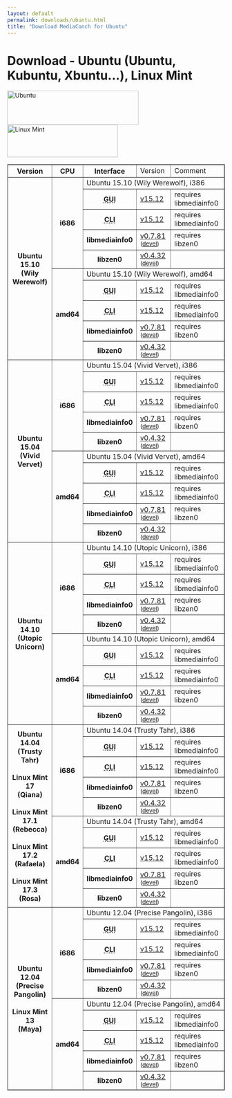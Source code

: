 ```yaml
---
layout: default
permalink: downloads/ubuntu.html
title: "Download MediaConch for Ubuntu"
---
```


# Download - Ubuntu (Ubuntu, Kubuntu, Xbuntu...), Linux Mint

<img src="/MediaConch/images/Ubuntu.png" width="304" height="79" alt="Ubuntu"><img src="/MediaConch/images/Linux_Mint.png" width="256" height="75" alt="Linux Mint"><br/>
 
<table border="1">
<tr class="table-header">
    <th>Version</th>
    <th>CPU</th>
    <th>Interface</th>
    <td>Version</td>
    <td>Comment</td>
</tr>

<tr>
    <th rowspan="10">Ubuntu 15.10<br/>(Wily Werewolf)</th>
    <th rowspan="5">i686</th>
    <td class="table-OS" colspan="3" id="15.10.i386">Ubuntu 15.10 (Wily Werewolf), i386</td>
</tr>
<tr>
    <th><abbr title="Graphical User Interface">GUI</abbr></th>
    <td><a href="https://mediaarea.net/download/binary/mediaconch-gui/15.12/mediaconch-gui_15.12-1_i386.xUbuntu_15.10.deb">v15.12</a></td>
    <td>requires libmediainfo0</td>
</tr>
<tr>
    <th><abbr title="Command Line Interface">CLI</abbr></th>
    <td><a href="https://mediaarea.net/download/binary/mediaconch/15.12/mediaconch_15.12-1_i386.xUbuntu_15.10.deb">v15.12</a></td>
    <td>requires libmediainfo0</td>
</tr>
<tr>
    <th>libmediainfo0</th>
    <td><a href="https://mediaarea.net/download/binary/libmediainfo0/0.7.81/libmediainfo0v5_0.7.81-1_i386.xUbuntu_15.10.deb">v0.7.81</a><small> (<a href="https://mediaarea.net/download/binary/libmediainfo0/0.7.81/libmediainfo-dev_0.7.81-1_i386.xUbuntu_15.10.deb">devel</a>)</small></td>
    <td>requires libzen0</td>
</tr>
<tr>
    <th>libzen0</th>
    <td><a href="https://mediaarea.net/download/binary/libzen0/0.4.32/libzen0v5_0.4.32-1_i386.xUbuntu_15.10.deb">v0.4.32</a><small> (<a href="https://mediaarea.net/download/binary/libzen0/0.4.32/libzen-dev_0.4.32-1_i386.xUbuntu_15.10.deb">devel</a>)</small></td>
    <td>&nbsp;</td>
</tr>
<tr>
    <th rowspan="5">amd64</th>
    <td class="table-OS" colspan="3" id="15.10.amd64">Ubuntu 15.10 (Wily Werewolf), amd64</td>
</tr>
<tr>
    <th><abbr title="Graphical User Interface">GUI</abbr></th>
    <td><a href="https://mediaarea.net/download/binary/mediaconch-gui/15.12/mediaconch-gui_15.12-1_amd64.xUbuntu_15.10.deb">v15.12</a></td>
    <td>requires libmediainfo0</td>
</tr>
<tr>
    <th><abbr title="Command Line Interface">CLI</abbr></th>
    <td><a href="https://mediaarea.net/download/binary/mediaconch/15.12/mediaconch_15.12-1_amd64.xUbuntu_15.10.deb">v15.12</a></td>
    <td>requires libmediainfo0</td>
</tr>
<tr>
    <th>libmediainfo0</th>
    <td><a href="https://mediaarea.net/download/binary/libmediainfo0/0.7.81/libmediainfo0v5_0.7.81-1_amd64.xUbuntu_15.10.deb">v0.7.81</a><small> (<a href="https://mediaarea.net/download/binary/libmediainfo0/0.7.81/libmediainfo-dev_0.7.81-1_amd64.xUbuntu_15.10.deb">devel</a>)</small></td>
    <td>requires libzen0</td>
</tr>
<tr>
    <th>libzen0</th>
    <td><a href="https://mediaarea.net/download/binary/libzen0/0.4.32/libzen0v5_0.4.32-1_amd64.xUbuntu_15.10.deb">v0.4.32</a><small> (<a href="https://mediaarea.net/download/binary/libzen0/0.4.32/libzen-dev_0.4.32-1_amd64.xUbuntu_15.10.deb">devel</a>)</small></td>
    <td>&nbsp;</td>
</tr>

<tr>
    <th rowspan="10">Ubuntu 15.04<br/>(Vivid Vervet)</th>
    <th rowspan="5">i686</th>
    <td class="table-OS" colspan="3" id="15.04.i386">Ubuntu 15.04 (Vivid Vervet), i386</td>
</tr>
<tr>
    <th><abbr title="Graphical User Interface">GUI</abbr></th>
    <td><a href="https://mediaarea.net/download/binary/mediaconch-gui/15.12/mediaconch-gui_15.12-1_i386.xUbuntu_15.04.deb">v15.12</a></td>
    <td>requires libmediainfo0</td>
</tr>
<tr>
    <th><abbr title="Command Line Interface">CLI</abbr></th>
    <td><a href="https://mediaarea.net/download/binary/mediaconch/15.12/mediaconch_15.12-1_i386.xUbuntu_15.04.deb">v15.12</a></td>
    <td>requires libmediainfo0</td>
</tr>
<tr>
    <th>libmediainfo0</th>
    <td><a href="https://mediaarea.net/download/binary/libmediainfo0/0.7.81/libmediainfo0_0.7.81-1_i386.xUbuntu_15.04.deb">v0.7.81</a><small> (<a href="https://mediaarea.net/download/binary/libmediainfo0/0.7.81/libmediainfo-dev_0.7.81-1_i386.xUbuntu_15.04.deb">devel</a>)</small></td>
    <td>requires libzen0</td>
</tr>
<tr>
    <th>libzen0</th>
    <td><a href="https://mediaarea.net/download/binary/libzen0/0.4.32/libzen0_0.4.32-1_i386.xUbuntu_15.04.deb">v0.4.32</a><small> (<a href="https://mediaarea.net/download/binary/libzen0/0.4.32/libzen-dev_0.4.32-1_i386.xUbuntu_15.04.deb">devel</a>)</small></td>
    <td>&nbsp;</td>
</tr>
<tr>
    <th rowspan="5">amd64</th>
    <td class="table-OS" colspan="3" id="15.04.amd64">Ubuntu 15.04 (Vivid Vervet), amd64</td>
</tr>
<tr>
    <th><abbr title="Graphical User Interface">GUI</abbr></th>
    <td><a href="https://mediaarea.net/download/binary/mediaconch-gui/15.12/mediaconch-gui_15.12-1_amd64.xUbuntu_15.04.deb">v15.12</a></td>
    <td>requires libmediainfo0</td>
</tr>
<tr>
    <th><abbr title="Command Line Interface">CLI</abbr></th>
    <td><a href="https://mediaarea.net/download/binary/mediaconch/15.12/mediaconch_15.12-1_amd64.xUbuntu_15.04.deb">v15.12</a></td>
    <td>requires libmediainfo0</td>
</tr>
<tr>
    <th>libmediainfo0</th>
    <td><a href="https://mediaarea.net/download/binary/libmediainfo0/0.7.81/libmediainfo0_0.7.81-1_amd64.xUbuntu_15.04.deb">v0.7.81</a><small> (<a href="https://mediaarea.net/download/binary/libmediainfo0/0.7.81/libmediainfo-dev_0.7.81-1_amd64.xUbuntu_15.04.deb">devel</a>)</small></td>
    <td>requires libzen0</td>
</tr>
<tr>
    <th>libzen0</th>
    <td><a href="https://mediaarea.net/download/binary/libzen0/0.4.32/libzen0_0.4.32-1_amd64.xUbuntu_15.04.deb">v0.4.32</a><small> (<a href="https://mediaarea.net/download/binary/libzen0/0.4.32/libzen-dev_0.4.32-1_amd64.xUbuntu_15.04.deb">devel</a>)</small></td>
    <td>&nbsp;</td>
</tr>

<tr>
    <th rowspan="10">Ubuntu 14.10<br/>(Utopic Unicorn)</th>
    <th rowspan="5">i686</th>
    <td class="table-OS" colspan="3" id="14.10.i386">Ubuntu 14.10 (Utopic Unicorn), i386</td>
</tr>
<tr>
    <th><abbr title="Graphical User Interface">GUI</abbr></th>
    <td><a href="https://mediaarea.net/download/binary/mediaconch-gui/15.12/mediaconch-gui_15.12-1_i386.xUbuntu_14.10.deb">v15.12</a></td>
    <td>requires libmediainfo0</td>
</tr>
<tr>
    <th><abbr title="Command Line Interface">CLI</abbr></th>
    <td><a href="https://mediaarea.net/download/binary/mediaconch/15.12/mediaconch_15.12-1_i386.xUbuntu_14.10.deb">v15.12</a></td>
    <td>requires libmediainfo0</td>
</tr>
<tr>
    <th>libmediainfo0</th>
    <td><a href="https://mediaarea.net/download/binary/libmediainfo0/0.7.81/libmediainfo0_0.7.81-1_i386.xUbuntu_14.10.deb">v0.7.81</a><small> (<a href="https://mediaarea.net/download/binary/libmediainfo0/0.7.81/libmediainfo-dev_0.7.81-1_i386.xUbuntu_14.10.deb">devel</a>)</small></td>
    <td>requires libzen0</td>
</tr>
<tr>
    <th>libzen0</th>
    <td><a href="https://mediaarea.net/download/binary/libzen0/0.4.32/libzen0_0.4.32-1_i386.xUbuntu_14.10.deb">v0.4.32</a><small> (<a href="https://mediaarea.net/download/binary/libzen0/0.4.32/libzen-dev_0.4.32-1_i386.xUbuntu_14.10.deb">devel</a>)</small></td>
    <td>&nbsp;</td>
</tr>
<tr>
    <th rowspan="5">amd64</th>
    <td class="table-OS" colspan="3" id="14.10.amd64">Ubuntu 14.10 (Utopic Unicorn), amd64</td>
</tr>
<tr>
    <th><abbr title="Graphical User Interface">GUI</abbr></th>
    <td><a href="https://mediaarea.net/download/binary/mediaconch-gui/15.12/mediaconch-gui_15.12-1_amd64.xUbuntu_14.10.deb">v15.12</a></td>
    <td>requires libmediainfo0</td>
</tr>
<tr>
    <th><abbr title="Command Line Interface">CLI</abbr></th>
    <td><a href="https://mediaarea.net/download/binary/mediaconch/15.12/mediaconch_15.12-1_amd64.xUbuntu_14.10.deb">v15.12</a></td>
    <td>requires libmediainfo0</td>
</tr>
<tr>
    <th>libmediainfo0</th>
    <td><a href="https://mediaarea.net/download/binary/libmediainfo0/0.7.81/libmediainfo0_0.7.81-1_amd64.xUbuntu_14.10.deb">v0.7.81</a><small> (<a href="https://mediaarea.net/download/binary/libmediainfo0/0.7.81/libmediainfo-dev_0.7.81-1_amd64.xUbuntu_14.10.deb">devel</a>)</small></td>
    <td>requires libzen0</td>
</tr>
<tr>
    <th>libzen0</th>
    <td><a href="https://mediaarea.net/download/binary/libzen0/0.4.32/libzen0_0.4.32-1_amd64.xUbuntu_14.10.deb">v0.4.32</a><small> (<a href="https://mediaarea.net/download/binary/libzen0/0.4.32/libzen-dev_0.4.32-1_amd64.xUbuntu_14.10.deb">devel</a>)</small></td>
    <td>&nbsp;</td>
</tr>
<tr>
    <th rowspan="10">Ubuntu 14.04<br/>(Trusty Tahr)<br/><br/>Linux Mint 17<br/>(Qiana)<br/><br/>Linux Mint 17.1<br/>(Rebecca)<br/><br/>Linux Mint 17.2<br/>(Rafaela)<br/><br/>Linux Mint 17.3<br/>(Rosa)</th>
    <th rowspan="5">i686</th>
    <td class="table-OS" colspan="3" id="14.04.i386">Ubuntu 14.04 (Trusty Tahr), i386</td>
</tr>
<tr>
    <th><abbr title="Graphical User Interface">GUI</abbr></th>
    <td><a href="https://mediaarea.net/download/binary/mediaconch-gui/15.12/mediaconch-gui_15.12-1_i386.xUbuntu_14.04.deb">v15.12</a></td>
    <td>requires libmediainfo0</td>
</tr>
<tr>
    <th><abbr title="Command Line Interface">CLI</abbr></th>
    <td><a href="https://mediaarea.net/download/binary/mediaconch/15.12/mediaconch_15.12-1_i386.xUbuntu_14.04.deb">v15.12</a></td>
    <td>requires libmediainfo0</td>
</tr>
<tr>
    <th>libmediainfo0</th>
    <td><a href="https://mediaarea.net/download/binary/libmediainfo0/0.7.81/libmediainfo0_0.7.81-1_i386.xUbuntu_14.04.deb">v0.7.81</a><small> (<a href="https://mediaarea.net/download/binary/libmediainfo0/0.7.81/libmediainfo-dev_0.7.81-1_i386.xUbuntu_14.04.deb">devel</a>)</small></td>
    <td>requires libzen0</td>
</tr>
<tr>
    <th>libzen0</th>
    <td><a href="https://mediaarea.net/download/binary/libzen0/0.4.32/libzen0_0.4.32-1_i386.xUbuntu_14.04.deb">v0.4.32</a><small> (<a href="https://mediaarea.net/download/binary/libzen0/0.4.32/libzen-dev_0.4.32-1_i386.xUbuntu_14.04.deb">devel</a>)</small></td>
    <td>&nbsp;</td>
</tr>
<tr>
    <th rowspan="5">amd64</th>
    <td class="table-OS" colspan="3" id="14.04.amd64">Ubuntu 14.04 (Trusty Tahr), amd64</td>
</tr>
<tr>
    <th><abbr title="Graphical User Interface">GUI</abbr></th>
    <td><a href="https://mediaarea.net/download/binary/mediaconch-gui/15.12/mediaconch-gui_15.12-1_amd64.xUbuntu_14.04.deb">v15.12</a></td>
    <td>requires libmediainfo0</td>
</tr>
<tr>
    <th><abbr title="Command Line Interface">CLI</abbr></th>
    <td><a href="https://mediaarea.net/download/binary/mediaconch/15.12/mediaconch_15.12-1_amd64.xUbuntu_14.04.deb">v15.12</a></td>
    <td>requires libmediainfo0</td>
</tr>
<tr>
    <th>libmediainfo0</th>
    <td><a href="https://mediaarea.net/download/binary/libmediainfo0/0.7.81/libmediainfo0_0.7.81-1_amd64.xUbuntu_14.04.deb">v0.7.81</a><small> (<a href="https://mediaarea.net/download/binary/libmediainfo0/0.7.81/libmediainfo-dev_0.7.81-1_amd64.xUbuntu_14.04.deb">devel</a>)</small></td>
    <td>requires libzen0</td>
</tr>
<tr>
    <th>libzen0</th>
    <td><a href="https://mediaarea.net/download/binary/libzen0/0.4.32/libzen0_0.4.32-1_amd64.xUbuntu_14.04.deb">v0.4.32</a><small> (<a href="https://mediaarea.net/download/binary/libzen0/0.4.32/libzen-dev_0.4.32-1_amd64.xUbuntu_14.04.deb">devel</a>)</small></td>
    <td>&nbsp;</td>
</tr>
<tr>
    <th rowspan="10">Ubuntu 12.04<br/>(Precise Pangolin)<br/><br/>Linux Mint 13<br/>(Maya)</th>
    <th rowspan="5">i686</th>
    <td class="table-OS" colspan="3" id="12.04.i386">Ubuntu 12.04 (Precise Pangolin), i386</td>
</tr>
<tr>
    <th><abbr title="Graphical User Interface">GUI</abbr></th>
    <td><a href="https://mediaarea.net/download/binary/mediaconch-gui/15.12/mediaconch-gui_15.12-1_i386.xUbuntu_12.04.deb">v15.12</a></td>
    <td>requires libmediainfo0</td>
</tr>
<tr>
    <th><abbr title="Command Line Interface">CLI</abbr></th>
    <td><a href="https://mediaarea.net/download/binary/mediaconch/15.12/mediaconch_15.12-1_i386.xUbuntu_12.04.deb">v15.12</a></td>
    <td>requires libmediainfo0</td>
</tr>
<tr>
    <th>libmediainfo0</th>
    <td><a href="https://mediaarea.net/download/binary/libmediainfo0/0.7.81/libmediainfo0_0.7.81-1_i386.xUbuntu_12.04.deb">v0.7.81</a><small> (<a href="https://mediaarea.net/download/binary/libmediainfo0/0.7.81/libmediainfo-dev_0.7.81-1_i386.xUbuntu_12.04.deb">devel</a>)</small></td>
    <td>requires libzen0</td>
</tr>
<tr>
    <th>libzen0</th>
    <td><a href="https://mediaarea.net/download/binary/libzen0/0.4.32/libzen0_0.4.32-1_i386.xUbuntu_12.04.deb">v0.4.32</a><small> (<a href="https://mediaarea.net/download/binary/libzen0/0.4.32/libzen-dev_0.4.32-1_i386.xUbuntu_12.04.deb">devel</a>)</small></td>
    <td>&nbsp;</td>
</tr>
<tr>
    <th rowspan="5">amd64</th>
    <td class="table-OS" colspan="3" id="12.04.amd64">Ubuntu 12.04 (Precise Pangolin), amd64</td>
</tr>
<tr>
    <th><abbr title="Graphical User Interface">GUI</abbr></th>
    <td><a href="https://mediaarea.net/download/binary/mediaconch-gui/15.12/mediaconch-gui_15.12-1_amd64.xUbuntu_12.04.deb">v15.12</a></td>
    <td>requires libmediainfo0</td>
</tr>
<tr>
    <th><abbr title="Command Line Interface">CLI</abbr></th>
    <td><a href="https://mediaarea.net/download/binary/mediaconch/15.12/mediaconch_15.12-1_amd64.xUbuntu_12.04.deb">v15.12</a></td>
    <td>requires libmediainfo0</td>
</tr>
<tr>
    <th>libmediainfo0</th>
    <td><a href="https://mediaarea.net/download/binary/libmediainfo0/0.7.81/libmediainfo0_0.7.81-1_amd64.xUbuntu_12.04.deb">v0.7.81</a><small> (<a href="https://mediaarea.net/download/binary/libmediainfo0/0.7.81/libmediainfo-dev_0.7.81-1_amd64.xUbuntu_12.04.deb">devel</a>)</small></td>
    <td>requires libzen0</td>
</tr>
<tr>
    <th>libzen0</th>
    <td><a href="https://mediaarea.net/download/binary/libzen0/0.4.32/libzen0_0.4.32-1_amd64.xUbuntu_12.04.deb">v0.4.32</a><small> (<a href="https://mediaarea.net/download/binary/libzen0/0.4.32/libzen-dev_0.4.32-1_amd64.xUbuntu_12.04.deb">devel</a>)</small></td>
    <td>&nbsp;</td>
</tr>
</table>

